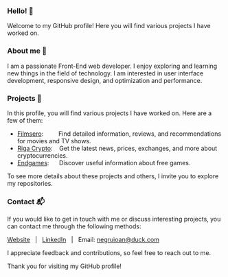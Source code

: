 ### Hello! 👋

<!--
**negru-ioan/negru-ioan** is a ✨ _special_ ✨ repository because its `README.md` (this file) appears on your GitHub profile.

Here are some ideas to get you started:

- 🔭 I’m currently working on ...
- 🌱 I’m currently learning ...
- 👯 I’m looking to collaborate on ...
- 🤔 I’m looking for help with ...
- 💬 Ask me about ...
- 📫 How to reach me: ...
- 😄 Pronouns: ...
- ⚡ Fun fact: ...
-->
Welcome to my GitHub profile!
Here you will find various projects I have worked on.

### About me 👤

I am a passionate Front-End web developer. I enjoy exploring and learning new things in the field of technology. I am interested in user interface development, responsive design, and optimization and performance.

### Projects 🚀

In this profile, you will find various projects I have worked on. Here are a few of them:
- [Filmsero](http://negru-ioan.rf.gd/): &nbsp;&nbsp;&nbsp;&nbsp;&nbsp;&nbsp;&nbsp;&nbsp;Find detailed information, reviews, and recommendations for movies and TV shows.
- [Riga Crypto](http://filmsero.42web.io/): &nbsp;&nbsp;&nbsp;Get the latest news, prices, exchanges, and more about cryptocurrencies.
- [Endgames](https://negru-ioan.github.io/Endgames/): &nbsp;&nbsp;&nbsp;&nbsp;&nbsp;Discover useful information about free games.

To see more details about these projects and others, I invite you to explore my repositories.

### Contact 📬
If you would like to get in touch with me or discuss interesting projects, you can contact me through the following methods:

[Website](http://negru-ioan.com)&nbsp;&nbsp;&nbsp;|&nbsp;&nbsp;&nbsp;[LinkedIn](https://www.linkedin.com/in/ioan-negru-7b0730226/)&nbsp;&nbsp;&nbsp;|&nbsp;&nbsp;&nbsp;Email: [negruioan@duck.com](mailto:negruioan@duck.com)

I appreciate feedback and contributions, so feel free to reach out to me.

Thank you for visiting my GitHub profile!
